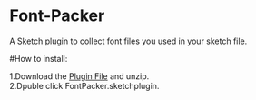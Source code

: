 # Font-Packer
A Sketch plugin to collect font files you used in your sketch file.

#How to install:

1.Download the [Plugin File](https://github.com/bigxixi/Font-Packer/archive/master.zip) and unzip.  
2.Dpuble click FontPacker.sketchplugin.
